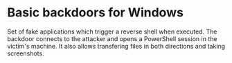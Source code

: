 # Basic backdoors for Windows
Set of fake applications which trigger a reverse shell when executed.
The backdoor connects to the attacker and opens a PowerShell session in the victim's machine. It also allows transfering files in both directions and taking screenshots.
